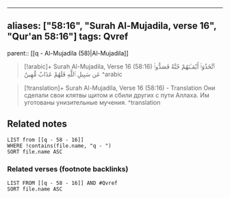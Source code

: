 
---
aliases: ["58:16", "Surah Al-Mujadila, verse 16", "Qur'an 58:16"]
tags: Qvref
---

parent:: [[q - Al-Mujadila (58)|Al-Mujadila]]

> [!arabic]+ Surah Al-Mujadila, Verse 16 (58:16)
> <span class="quran-arabic">ٱتَّخَذُوٓا۟ أَيْمَـٰنَهُمْ جُنَّةً فَصَدُّوا۟ عَن سَبِيلِ ٱللَّهِ فَلَهُمْ عَذَابٌ مُّهِينٌ</span>
^arabic

> [!translation]+ Surah Al-Mujadila, Verse 16 (58:16) - Translation
> Они сделали свои клятвы щитом и сбили других с пути Аллаха. Им уготованы унизительные мучения.
^translation



## Related notes
```dataview
LIST from [[q - 58 - 16]]
WHERE !contains(file.name, "q - ")
SORT file.name ASC
```

### Related verses (footnote backlinks)
```dataview
LIST FROM [[q - 58 - 16]] AND #Qvref
SORT file.name ASC
```

